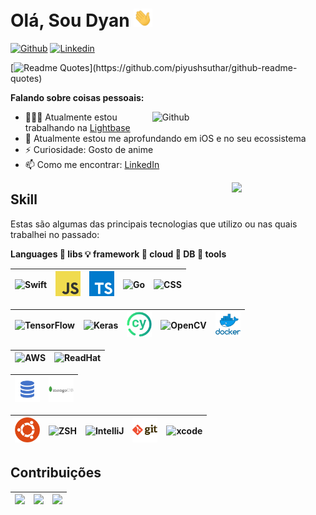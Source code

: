
<h1>Olá, Sou Dyan <img  src="https://raw.githubusercontent.com/ABSphreak/ABSphreak/master/gifs/Hi.gif" width="30px"></h1>


[![Github](https://img.shields.io/badge/-Github-000?style=flat&logo=Github&logoColor=white)](https://github.com/dyanfelipe)
[![Linkedin](https://img.shields.io/badge/-LinkedIn-blue?style=flat&logo=Linkedin&logoColor=white)](https://www.linkedin.com/in/dyansilva/)

[![Readme Quotes](https://quotes-github-readme.vercel.app/api?type=horizontal&theme=dark&quote=Ol%C3%A1,%20sou%20Dyan,%20um%20amante%20da%20tecnologia%20gosto%20de%20explorar%20e%20compreender%20seu%20funcionamento.%20Al%C3%A9m%20disso,%20tenho%20um%20interesse%20%20em%20animes%20e%20adoro%20visitar%20pontos%20tur%C3%ADsticos,%20aproveitando%20para%20viajar%20sempre%20que%20poss%C3%ADvel.%20Curto%20participar%20de%20meetup%20e%20feiras%20de%20tecnologia.)](https://github.com/piyushsuthar/github-readme-quotes)

**Falando sobre coisas pessoais:**

<!-- Any image aligned to the right. Beware the width -->
<img width="55%" align="right" alt="Github" src="https://raw.githubusercontent.com/onimur/.github/master/.resources/git-header.svg" />

- 👨🏽‍💻 Atualmente estou trabalhando na [Lightbase](https://lightbase.com.br)
- 🌱 Atualmente estou me aprofundando em iOS e no seu ecossistema
- ⚡️ Curiosidade: Gosto de anime
- 📫 Como me encontrar: [LinkedIn](https://www.linkedin.com/in/dyansilva/)

<img align='right' src="https://media.giphy.com/media/M9gbBd9nbDrOTu1Mqx/giphy.gif" width="150">

## Skill

Estas são algumas das principais tecnologias que utilizo ou nas quais trabalhei no passado:

**Languages 🔗 libs 💡 framework 🔗 cloud 🔗 DB 🔗 tools**

<img title="Python" alt="Swift" width="40px" src="https://cdn.jsdelivr.net/gh/devicons/devicon@latest/icons/swift/swift-original.svg" />|<img alt="JS" title="JavaScript" width="40px" src="https://raw.githubusercontent.com/github/explore/master/topics/javascript/javascript.png">|<img alt="Typescript" title="Typescript" width="40px" src="https://raw.githubusercontent.com/github/explore/main/topics/typescript/typescript.png">| <img title="HTML" alt="Go" width="40px" src="https://cdn.jsdelivr.net/gh/devicons/devicon@latest/icons/html5/html5-original-wordmark.svg"> |<img title="C" alt="CSS" width="40px" src="https://cdn.jsdelivr.net/gh/devicons/devicon@latest/icons/css3/css3-original-wordmark.svg">
|--|--|--|-----------------------------------------------------------------------------------------------------------------------|--|

<img title="React" alt="TensorFlow" width="40px" src="https://cdn.jsdelivr.net/gh/devicons/devicon@latest/icons/react/react-original-wordmark.svg">| <img title="Jest" alt="Keras" width="40px" src="https://cdn.jsdelivr.net/gh/devicons/devicon@latest/icons/jest/jest-plain.svg"> | <img title="Cypress-Learn" alt="Scikit Learn" width="40px" src="https://raw.githubusercontent.com/dyanfelipe/dyanfelipe/main/icons/cypress.svg"> | <img title="NodeJS" alt="OpenCV" width="40px" src="https://cdn.jsdelivr.net/gh/devicons/devicon@latest/icons/nodejs/nodejs-original-wordmark.svg">         |<img title="Docker" alt="Docker" width="40px" src="https://raw.githubusercontent.com/github/explore/master/topics/docker/docker.png">
|--|-----------------------------------------------------------------------------------------------------------------------------------------------------|------------------------------------------------------------------------------------------------------------------------------------------------------------------------|-------------------------------------------------------------------------------------------------------------------------------------------|--|


<img title="AWS" alt="AWS" width="40px" src="https://cdn.jsdelivr.net/gh/devicons/devicon@latest/icons/amazonwebservices/amazonwebservices-line-wordmark.svg">| <img title="Kubernetes" alt="ReadHat" width="40px" src="https://cdn.jsdelivr.net/gh/devicons/devicon@latest/icons/redhat/redhat-original-wordmark.svg">
|--|---------------------------------------------------------------------------------------------------------------------------------------------------------|

<img title="SQL" alt="SQL" width="40px" src="https://raw.githubusercontent.com/github/explore/master/topics/sql/sql.png">|<img title="MongoDB" alt="MongoDB" width="40px" src="https://raw.githubusercontent.com/github/explore/master/topics/mongodb/mongodb.png"> <br>
|--|--|

<img title="Ubuntu" alt="Ubuntu" width="40px" src="https://raw.githubusercontent.com/github/explore/master/topics/ubuntu/ubuntu.png">|<img title="ZSH" alt="ZSH" width="40px" src="https://s3.amazonaws.com/ohmyzsh/oh-my-zsh-logo.png">|<img title="IntelliJ" alt="IntelliJ" width="40px" src="https://cdn.jsdelivr.net/gh/devicons/devicon@latest/icons/intellij/intellij-original.svg">|<img title="git" alt="git" width="40px" src="https://raw.githubusercontent.com/github/explore/master/topics/git/git.png">|<img title="xcode Notebook" alt="xcode" width="40px" src="https://cdn.jsdelivr.net/gh/devicons/devicon@latest/icons/xcode/xcode-original.svg">
|--|--|--|--|--|

## Contribuições
<a href="https://stackoverflow.com/users/14492776/showdy"><img src="https://github-readme-stackoverflow.vercel.app/?userID=14492776&theme=dark" height="250"></a>|<img src="https://github-readme-stats.vercel.app/api?username=dyanfelipe&show_icons=true&theme=radical&include_all_commits=true">|<img src="https://github-readme-streak-stats.herokuapp.com?user=dyanfelipe&theme=dark&hide_border=true" width="400">
|--|--|--|
